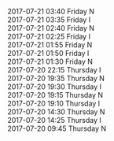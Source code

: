 2017-07-21 03:40 Friday  N  
2017-07-21 03:35 Friday  I  
2017-07-21 02:40 Friday  N  
2017-07-21 02:25 Friday  I  
2017-07-21 01:55 Friday  N  
2017-07-21 01:50 Friday  I  
2017-07-21 01:30 Friday  N  
2017-07-20 22:15 Thursday  I  
2017-07-20 19:35 Thursday  N  
2017-07-20 19:30 Thursday  I  
2017-07-20 19:15 Thursday  N  
2017-07-20 19:10 Thursday  I  
2017-07-20 14:30 Thursday  N  
2017-07-20 14:25 Thursday  I  
2017-07-20 09:45 Thursday  N  
